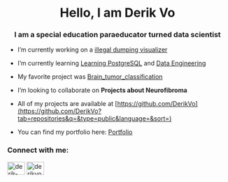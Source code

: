 <h1 align="center">Hello, I am Derik Vo</h1>
<h3 align="center">I am a special education paraeducator turned data scientist</h3>

- I’m currently working on a [illegal dumping visualizer](https://github.com/DerikVo/San_Jose_illegal_Dumping)

- I’m currently learning [Learning PostgreSQL](https://github.com/DerikVo/PostgreSQL/tree/main) and [Data Engineering](https://github.com/DerikVo/data-engineering-zoomcamp)

- My favorite project was [Brain_tumor_classification ](https://github.com/DerikVo/Brain_tumor_classification)

- I’m looking to collaborate on **Projects about Neurofibroma**

- All of my projects are available at [https://github.com/DerikVo](https://github.com/DerikVo?tab=repositories&q=&type=public&language=&sort=)

- You can find my portfolio here: [Portfolio](https://derikvo.github.io/Porfolio/)

<h3 align="left">Connect with me:</h3>
<p align="left">
<a href="https://linkedin.com/in/derik-vo" target="blank"><img align="center" src="https://raw.githubusercontent.com/rahuldkjain/github-profile-readme-generator/master/src/images/icons/Social/linked-in-alt.svg" alt="derik-vo" height="30" width="40" /></a>
<a href="https://kaggle.com/derikvo" target="blank"><img align="center" src="https://raw.githubusercontent.com/rahuldkjain/github-profile-readme-generator/master/src/images/icons/Social/kaggle.svg" alt="derikvo" height="30" width="40" /></a>
</p>


